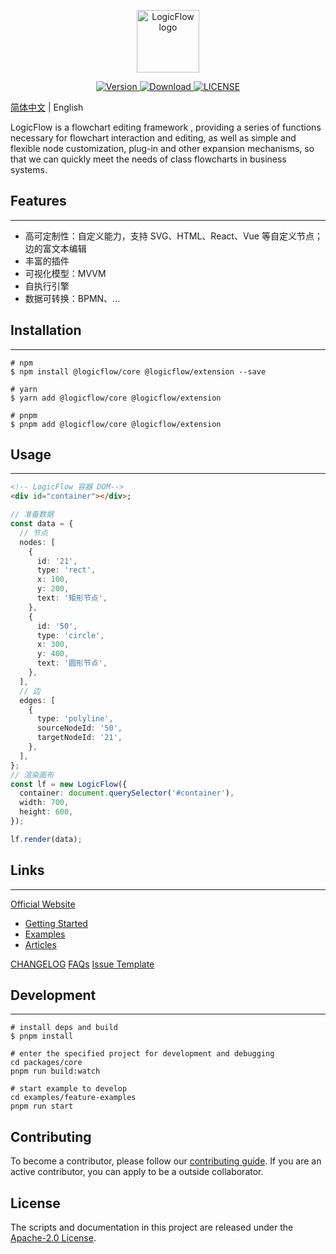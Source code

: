 <p align="center">
  <a href="https://site.logic-flow.cn" target="_blank">
    <img
      src="https://site.logic-flow.cn/logo.png"
      alt="LogicFlow logo"
      width="100"
    />
  </a>
</p>

<p align="center">
  <a href="https://www.npmjs.com/package/@logicflow/core">
    <img src="https://img.shields.io/npm/v/@logicflow/core" alt="Version">
  </a>
  <a href="https://www.npmjs.com/package/@logicflow/core">
    <img src="https://img.shields.io/npm/dm/@logicflow/core" alt="Download">
  </a>
  <a href="https://github.com/didi/LogicFlow/blob/master/LICENSE">
    <img src="https://img.shields.io/npm/l/@logicflow/core" alt="LICENSE">
  </a>
</p>


[简体中文](/README.md) | English

LogicFlow is a flowchart editing framework , providing a series of functions necessary for flowchart interaction and editing, as well as simple and flexible node customization, plug-in and other expansion mechanisms, so that we can quickly meet the needs of class flowcharts in business systems.

## Features

---
- 高可定制性：自定义能力，支持 SVG、HTML、React、Vue 等自定义节点；边的富文本编辑
- 丰富的插件
- 可视化模型：MVVM
- 自执行引擎
- 数据可转换：BPMN、...

## Installation

---
```shell
# npm
$ npm install @logicflow/core @logicflow/extension --save

# yarn
$ yarn add @logicflow/core @logicflow/extension

# pnpm
$ pnpm add @logicflow/core @logicflow/extension
```

## Usage

---
```html
<!-- LogicFlow 容器 DOM-->
<div id="container"></div>;
```
```typescript
// 准备数据
const data = {
  // 节点
  nodes: [
    {
      id: '21',
      type: 'rect',
      x: 100,
      y: 200,
      text: '矩形节点',
    },
    {
      id: '50',
      type: 'circle',
      x: 300,
      y: 400,
      text: '圆形节点',
    },
  ],
  // 边
  edges: [
    {
      type: 'polyline',
      sourceNodeId: '50',
      targetNodeId: '21',
    },
  ],
};
// 渲染画布
const lf = new LogicFlow({
  container: document.querySelector('#container'),
  width: 700,
  height: 600,
});

lf.render(data);
```

## Links

---
[Official Website](https://site.logic-flow.cn/)

- [Getting Started](https://site.logic-flow.cn/tutorial/getting-started)
- [Examples](https://site.logic-flow.cn/examples)
- [Articles](https://site.logic-flow.cn/article/article01)

[CHANGELOG]()
[FAQs]()
[Issue Template]()

## Development

---
```shell
# install deps and build
$ pnpm install

# enter the specified project for development and debugging
cd packages/core
pnpm run build:watch

# start example to develop
cd examples/feature-examples
pnpm run start
```

## Contributing
To become a contributor, please follow our [contributing guide](/CONTRUBUTING.en-US.md). If you are an active contributor, you can apply to be a outside collaborator.

## License
The scripts and documentation in this project are released under the [Apache-2.0 License](/LICENSE).

